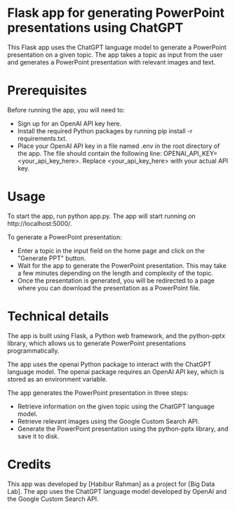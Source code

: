 # Flask app for generating PowerPoint presentations using ChatGPT
This Flask app uses the ChatGPT language model to generate a PowerPoint presentation on a given topic. The app takes a topic as input from the user and generates a PowerPoint presentation with relevant images and text.

# Prerequisites
Before running the app, you will need to:

 - Sign up for an OpenAI API key here.
 - Install the required Python packages by running pip install -r requirements.txt.
 - Place your OpenAI API key in a file named .env in the root directory of the app. The file should contain the following line: OPENAI_API_KEY=<your_api_key_here>. Replace <your_api_key_here> with your actual API key.
# Usage
To start the app, run python app.py. The app will start running on http://localhost:5000/.

To generate a PowerPoint presentation:

 - Enter a topic in the input field on the home page and click on the "Generate PPT" button.
 - Wait for the app to generate the PowerPoint presentation. This may take a few minutes depending on the length and complexity of the topic.
 - Once the presentation is generated, you will be redirected to a page where you can download the presentation as a PowerPoint file.
# Technical details
The app is built using Flask, a Python web framework, and the python-pptx library, which allows us to generate PowerPoint presentations programmatically.

The app uses the openai Python package to interact with the ChatGPT language model. The openai package requires an OpenAI API key, which is stored as an environment variable.

The app generates the PowerPoint presentation in three steps:

 - Retrieve information on the given topic using the ChatGPT language model.
 - Retrieve relevant images using the Google Custom Search API.
 - Generate the PowerPoint presentation using the python-pptx library, and save it to disk.
# Credits
This app was developed by [Habibur Rahman] as a project for [Big Data Lab]. The app uses the ChatGPT language model developed by OpenAI and the Google Custom Search API.